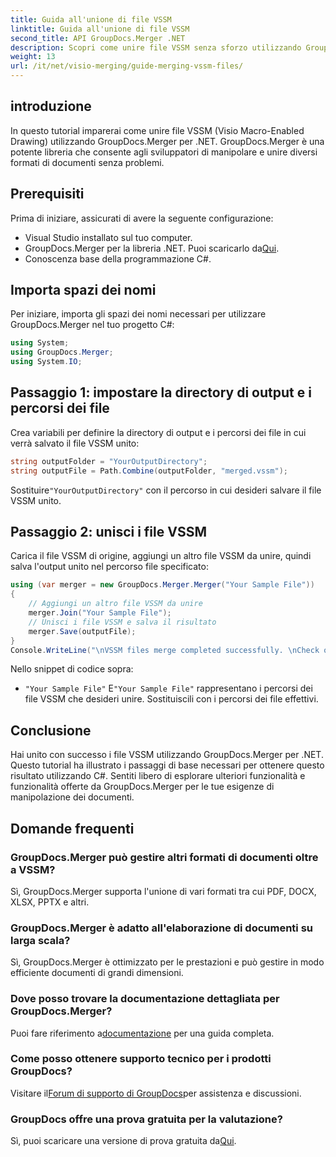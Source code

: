 ```yaml
---
title: Guida all'unione di file VSSM
linktitle: Guida all'unione di file VSSM
second_title: API GroupDocs.Merger .NET
description: Scopri come unire file VSSM senza sforzo utilizzando GroupDocs.Merger per .NET. Guida dettagliata per gli sviluppatori C#.
weight: 13
url: /it/net/visio-merging/guide-merging-vssm-files/
---
```

## introduzione
In questo tutorial imparerai come unire file VSSM (Visio Macro-Enabled Drawing) utilizzando GroupDocs.Merger per .NET. GroupDocs.Merger è una potente libreria che consente agli sviluppatori di manipolare e unire diversi formati di documenti senza problemi.
## Prerequisiti
Prima di iniziare, assicurati di avere la seguente configurazione:
- Visual Studio installato sul tuo computer.
-  GroupDocs.Merger per la libreria .NET. Puoi scaricarlo da[Qui](https://releases.groupdocs.com/merger/net/).
- Conoscenza base della programmazione C#.

## Importa spazi dei nomi
Per iniziare, importa gli spazi dei nomi necessari per utilizzare GroupDocs.Merger nel tuo progetto C#:
```csharp
using System; 
using GroupDocs.Merger;
using System.IO;
```
## Passaggio 1: impostare la directory di output e i percorsi dei file
Crea variabili per definire la directory di output e i percorsi dei file in cui verrà salvato il file VSSM unito:
```csharp
string outputFolder = "YourOutputDirectory";
string outputFile = Path.Combine(outputFolder, "merged.vssm");
```
 Sostituire`"YourOutputDirectory"` con il percorso in cui desideri salvare il file VSSM unito.
## Passaggio 2: unisci i file VSSM
Carica il file VSSM di origine, aggiungi un altro file VSSM da unire, quindi salva l'output unito nel percorso file specificato:
```csharp
using (var merger = new GroupDocs.Merger.Merger("Your Sample File"))
{
    // Aggiungi un altro file VSSM da unire
    merger.Join("Your Sample File");
    // Unisci i file VSSM e salva il risultato
    merger.Save(outputFile);
}
Console.WriteLine("\nVSSM files merge completed successfully. \nCheck output in {0}", outputFolder);
```
Nello snippet di codice sopra:
- `"Your Sample File"` E`"Your Sample File"` rappresentano i percorsi dei file VSSM che desideri unire. Sostituiscili con i percorsi dei file effettivi.

## Conclusione
Hai unito con successo i file VSSM utilizzando GroupDocs.Merger per .NET. Questo tutorial ha illustrato i passaggi di base necessari per ottenere questo risultato utilizzando C#. Sentiti libero di esplorare ulteriori funzionalità e funzionalità offerte da GroupDocs.Merger per le tue esigenze di manipolazione dei documenti.

## Domande frequenti
### GroupDocs.Merger può gestire altri formati di documenti oltre a VSSM?
Sì, GroupDocs.Merger supporta l'unione di vari formati tra cui PDF, DOCX, XLSX, PPTX e altri.
### GroupDocs.Merger è adatto all'elaborazione di documenti su larga scala?
Sì, GroupDocs.Merger è ottimizzato per le prestazioni e può gestire in modo efficiente documenti di grandi dimensioni.
### Dove posso trovare la documentazione dettagliata per GroupDocs.Merger?
 Puoi fare riferimento a[documentazione](https://tutorials.groupdocs.com/merger/net/) per una guida completa.
### Come posso ottenere supporto tecnico per i prodotti GroupDocs?
 Visitare il[Forum di supporto di GroupDocs](https://forum.groupdocs.com/c/merger/32)per assistenza e discussioni.
### GroupDocs offre una prova gratuita per la valutazione?
 Sì, puoi scaricare una versione di prova gratuita da[Qui](https://releases.groupdocs.com/).